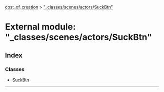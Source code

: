 [cost_of_creation](../README.md) > ["_classes/scenes/actors/SuckBtn"](../modules/__classes_scenes_actors_suckbtn_.md)



# External module: "_classes/scenes/actors/SuckBtn"

## Index

### Classes

* [SuckBtn](../classes/__classes_scenes_actors_suckbtn_.suckbtn.md)



---
